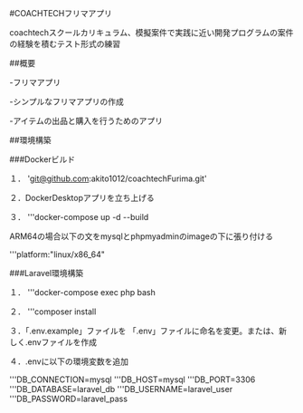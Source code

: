 #COACHTECHフリマアプリ

coachtechスクールカリキュラム、模擬案件で実践に近い開発プログラムの案件の経験を積むテスト形式の練習

##概要

-フリマアプリ

-シンプルなフリマアプリの作成

-アイテムの出品と購入を行うためのアプリ

##環境構築

###Dockerビルド

１．
'git@github.com:akito1012/coachtechFurima.git'

２．DockerDesktopアプリを立ち上げる

３．
'''docker-compose up -d --build

ARM64の場合以下の文をmysqlとphpmyadminのimageの下に張り付ける

'''platform:"linux/x86_64"

###Laravel環境構築

１．
'''docker-compose exec php bash

２．
'''composer install

３．「.env.example」ファイルを 「.env」ファイルに命名を変更。または、新しく.envファイルを作成

４．.envに以下の環境変数を追加

'''DB_CONNECTION=mysql
'''DB_HOST=mysql
'''DB_PORT=3306
'''DB_DATABASE=laravel_db
'''DB_USERNAME=laravel_user
'''DB_PASSWORD=laravel_pass

